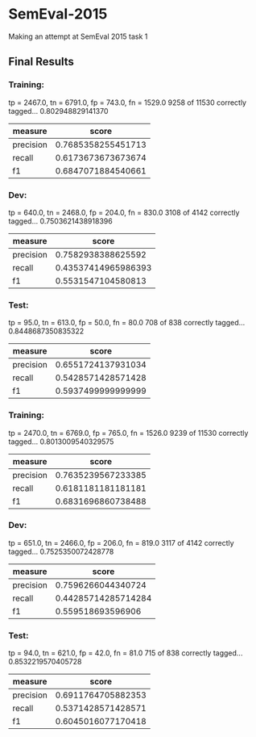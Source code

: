 # SemEval-2015
Making an attempt at SemEval 2015 task 1 

## Final Results ##

### Training: ###
tp = 2467.0, tn = 6791.0, fp = 743.0, fn = 1529.0
9258 of 11530 correctly tagged... 0.802948829141370

| measure | score |
| --------- | ---------------- |
| precision | 0.7685358255451713 |
| recall | 0.6173673673673674 |
| f1 | 0.6847071884540661 |

### Dev: ###
tp = 640.0, tn = 2468.0, fp = 204.0, fn = 830.0
3108 of 4142 correctly tagged... 0.7503621438918396

| measure | score |
| --------- | ---------------- |
| precision | 0.7582938388625592 |
| recall | 0.43537414965986393 |
| f1 | 0.5531547104580813 |


### Test: ###
tp = 95.0, tn = 613.0, fp = 50.0, fn = 80.0
708 of 838 correctly tagged... 0.8448687350835322

| measure | score |
| --------- | ---------------- |
| precision | 0.6551724137931034 |
| recall | 0.5428571428571428 |
| f1 | 0.5937499999999999 |

### Training: ###
tp = 2470.0, tn = 6769.0, fp = 765.0, fn = 1526.0
9239 of 11530 correctly tagged... 0.8013009540329575

| measure | score |
| --------- | ---------------- |
| precision | 0.7635239567233385 |
| recall | 0.6181181181181181 |
| f1 | 0.6831696860738488 |


### Dev: ###
tp = 651.0, tn = 2466.0, fp = 206.0, fn = 819.0
3117 of 4142 correctly tagged... 0.7525350072428778

| measure | score |
| --------- | ---------------- |
| precision | 0.7596266044340724 |
| recall | 0.44285714285714284 |
| f1 | 0.559518693596906 |

### Test: ###
tp = 94.0, tn = 621.0, fp = 42.0, fn = 81.0
715 of 838 correctly tagged... 0.8532219570405728

| measure | score |
| --------- | ---------------- |
| precision | 0.6911764705882353 |
| recall | 0.5371428571428571 |
| f1 | 0.6045016077170418 |

